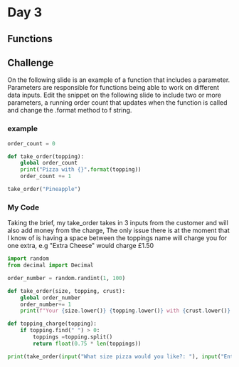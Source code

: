 # Day 3

## Functions

## Challenge

On the following slide is an example of a function that
includes a parameter.
Parameters are responsible for functions being able to work
on different data inputs.
Edit the snippet on the following slide to include two or
more parameters, a running order count that updates when
the function is called and change the .format method to
f string.

### example

```python
order_count = 0

def take_order(topping):
    global order_count
    print("Pizza with {}".format(topping))
    order_count += 1

take_order("Pineapple")
```

### My Code

Taking the brief, my take_order takes in 3 inputs from the customer and will also add money from the charge, The only issue there is at the moment that I know of is having a space between the toppings name will charge you for one extra, e.g "Extra Cheese" would charge £1.50

```python
import random
from decimal import Decimal

order_number = random.randint(1, 100)

def take_order(size, topping, crust):
    global order_number
    order_number+= 1
    print(f"Your {size.lower()} {topping.lower()} with {crust.lower()} crust Pizza is on it's way. Your order number is {order_number} and will cost £{round(Decimal(5.00)+ Decimal(topping_charge(topping)), 2)} ")

def topping_charge(topping):
    if topping.find(" ") > 0:
        toppings =topping.split()
        return float(0.75 * len(toppings))

print(take_order(input("What size pizza would you like?: "), input("Enter your toppings, please leave a space between each: "), input("Finally what crust would you like: ")))
```
